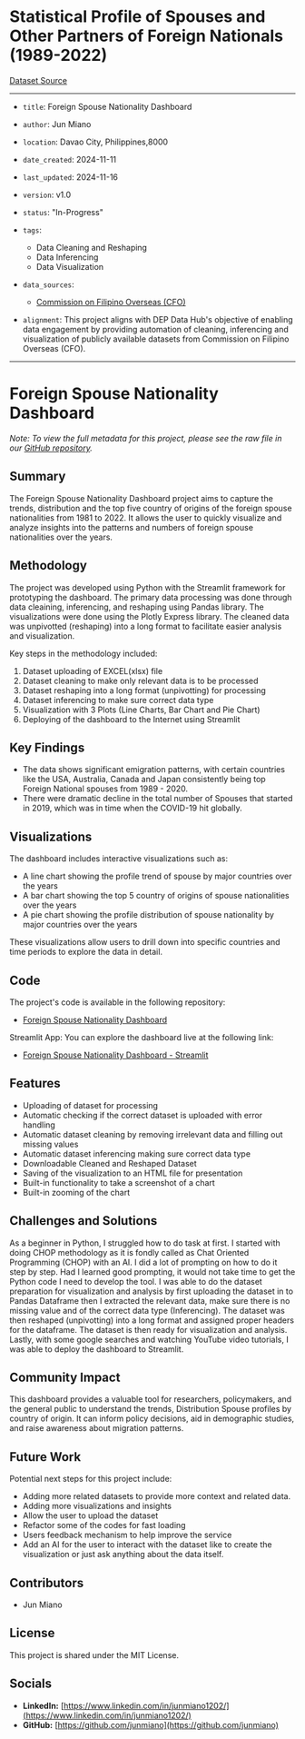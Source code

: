 # Statistical Profile of Spouses and Other Partners of Foreign Nationals (1989-2022)
[Dataset Source](https://cfo.gov.ph/statistics-2/) 

---
- `title`: Foreign Spouse Nationality Dashboard
- `author`: Jun Miano
- `location`: Davao City, Philippines,8000
- `date_created`: 2024-11-11
- `last_updated`: 2024-11-16
- `version`: v1.0
- `status`: "In-Progress"
  
- `tags`:
  - Data Cleaning and Reshaping
  - Data Inferencing
  - Data Visualization
    
- `data_sources`:
  - [Commission on Filipino Overseas (CFO)](https://cfo.gov.ph/statistics-2/) 

- `alignment`: This project aligns with DEP Data Hub's objective of enabling data engagement by providing automation of cleaning, inferencing and visualization of publicly available datasets from  Commission on Filipino Overseas (CFO).
---

# Foreign Spouse Nationality Dashboard
*Note: To view the full metadata for this project, please see the raw file in our [GitHub repository](https://github.com/dataengineeringpilipinas/datahub/tree/main/projects).*

## Summary
The Foreign Spouse Nationality Dashboard project aims to capture the trends, distribution and the top five country of origins of the foreign spouse nationalities from 1981 to 2022. It allows the user to quickly visualize and analyze insights into the patterns and numbers of foreign spouse nationalities over the years.

## Methodology
The project was developed using Python with the Streamlit framework for prototyping the dashboard. The primary data processing was done through data cleaining, inferencing, and reshaping using Pandas library. The visualizations were done using the Plotly Express library. The cleaned data was unpivotted (reshaping) into a long format to facilitate easier analysis and visualization. 

Key steps in the methodology included:
1. Dataset uploading of EXCEL(xlsx) file 
2. Dataset cleaning to make only relevant data is to be processed
3. Dataset reshaping into a long format (unpivotting) for processing
4. Dataset inferencing to make sure correct data type
5. Visualization with 3 Plots (Line Charts, Bar Chart and Pie Chart)
6. Deploying of the dashboard to the Internet using Streamlit

## Key Findings
- The data shows significant emigration patterns, with certain countries like the USA, Australia, Canada and Japan consistently being top Foreign National spouses from 1989 - 2020.
- There were dramatic decline in the total number of Spouses that started in 2019, which was in time when the COVID-19 hit globally.

## Visualizations
The dashboard includes interactive visualizations such as:
- A line chart showing the profile trend of spouse by major countries over the years
- A bar  chart showing the top 5 country of origins of spouse nationalities over the years
- A pie  chart showing the profile distribution of spouse nationality by major countries over the years

These visualizations allow users to drill down into specific countries and time periods to explore the data in detail.

## Code
The project's code is available in the following repository:
- [Foreign Spouse Nationality Dashboard](https://github.com/Junmiano/DEP/blob/main/README.md)

Streamlit App: You can explore the dashboard live at the following link:
- [Foreign Spouse Nationality Dashboard - Streamlit](https://spouse-profile-dashboard.streamlit.app/)

## Features
- Uploading of dataset for processing
- Automatic checking if the correct dataset is uploaded with error handling
- Automatic dataset cleaning by removing irrelevant data and filling out missing values
- Automatic dataset inferencing making sure correct data type
- Downloadable Cleaned and Reshaped Dataset
- Saving of the visualization to an HTML file for presentation
- Built-in functionality to take a screenshot of a chart
- Built-in zooming of the chart

## Challenges and Solutions
As a beginner in Python, I struggled how to do task at first. I started with doing CHOP methodology as it is fondly called as Chat Oriented Programming (CHOP) with an AI. I did a lot of prompting on how to do it step by step. Had I learned good prompting, it would not take time to get the Python code I need to develop the tool. I was able to do the dataset preparation for visualization and analysis by first uploading the dataset in to Pandas Dataframe then I extracted the relevant data, make sure there is no missing value and of the correct data type (Inferencing). The dataset was then reshaped (unpivotting) into a long format and assigned proper headers for the dataframe. The dataset is then ready for visualization and analysis. Lastly, with some google searches and watching YouTube video tutorials, I was able to deploy the dashboard to Streamlit.

## Community Impact
This dashboard provides a valuable tool for researchers, policymakers, and the general public to understand the trends, Distribution Spouse profiles by country of origin. It can inform policy decisions, aid in demographic studies, and raise awareness about migration patterns.

## Future Work
Potential next steps for this project include:
- Adding more related datasets to provide more context and related data.
- Adding more visualizations and insights
- Allow the user to upload the dataset
- Refactor some of the codes for fast loading
- Users feedback mechanism to help improve the service
- Add an AI for the user to interact with the dataset like to create the visualization or just ask anything about the data itself.
  
## Contributors
- Jun Miano

## License
This project is shared under the MIT License.

## Socials
- **LinkedIn:** [https://www.linkedin.com/in/junmiano1202/](https://www.linkedin.com/in/junmiano1202/)
- **GitHub:** [https://github.com/junmiano](https://github.com/junmiano)
